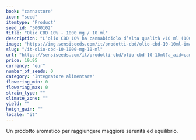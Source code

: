 ```yaml
---
book: "cannastore"
icon: "seed"
itemtype: "Product"
seed_id: "5000102"
title: "Olio CBD 10% - 1000 mg / 10 ml"
description: "L’olio CBD 10% ha cannabidiolo d’alta qualità ✓10 ml (1000 mg) ✓ Olio di semi di canapa biologico certificato ✓ anche in concentrazioni < ✓ Vegetariano."
image: "https://img.sensiseeds.com/it/prodotti-cbd/olio-cbd-10-10ml-image.png"
slug: "/it-olio-cbd-10-1000-mg-10-ml"
url: "https://sensiseeds.com/it/prodotti-cbd/olio-cbd-10-10ml?a_aid=cannastore"
price: 19.95
currency: "eur"
number_of_seeds: 0
category: "Integratore alimentare"
flowering_min: 0
flowering_max: 0
strain_type: ""
climate_zone: ""
yield: ""
heigh_gain: ""
locale: "it"
---
```

Un prodotto aromatico per raggiungere maggiore serenità ed equilibrio.
